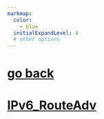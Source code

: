 ```yaml
---
markmap:
  color:
    - blue
  initialExpandLevel: 4
  # other options
---
```


# [go back](../index.html)
# [IPv6_RouteAdv](IPv6_RouteAdv/index.html)

